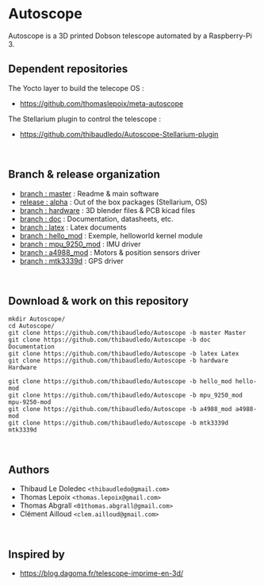 # Autoscope

Autoscope is a 3D printed Dobson telescope automated by a Raspberry-Pi 3.

## Dependent repositories

The Yocto layer to build the telecope OS :

- https://github.com/thomaslepoix/meta-autoscope

The Stellarium plugin to control the telescope :

- https://github.com/thibaudledo/Autoscope-Stellarium-plugin

<br>

## Branch & release organization

- [branch : master](https://github.com/thibaudledo/Autoscope/tree/master) : Readme & main software
- [release : alpha](https://github.com/thibaudledo/Autoscope/releases) : Out of the box packages (Stellarium, OS)
- [branch : hardware](https://github.com/thibaudledo/Autoscope/tree/hardware) : 3D blender files & PCB kicad files
- [branch : doc](https://github.com/thibaudledo/Autoscope/tree/doc) : Documentation, datasheets, etc.
- [branch : latex](https://github.com/thibaudledo/Autoscope/tree/latex) : Latex documents
- [branch : hello_mod](https://github.com/thibaudledo/Autoscope/tree/hello_mod) : Exemple, helloworld kernel module
- [branch : mpu_9250_mod](https://github.com/thibaudledo/Autoscope/tree/mpu_9250_mod) : IMU driver
- [branch : a4988_mod](https://github.com/thibaudledo/Autoscope/tree/a4988_mod) : Motors & position sensors driver
- [branch : mtk3339d](https://github.com/thibaudledo/Autoscope/tree/mtk3339d) : GPS driver

<br>

## Download & work on this repository

```
mkdir Autoscope/
cd Autoscope/
git clone https://github.com/thibaudledo/Autoscope -b master Master
git clone https://github.com/thibaudledo/Autoscope -b doc Documentation
git clone https://github.com/thibaudledo/Autoscope -b latex Latex
git clone https://github.com/thibaudledo/Autoscope -b hardware Hardware

git clone https://github.com/thibaudledo/Autoscope -b hello_mod hello-mod
git clone https://github.com/thibaudledo/Autoscope -b mpu_9250_mod mpu-9250-mod
git clone https://github.com/thibaudledo/Autoscope -b a4988_mod a4988-mod
git clone https://github.com/thibaudledo/Autoscope -b mtk3339d mtk3339d
```

<br>

## Authors

- Thibaud Le Doledec `<thibaudledo@gmail.com>`
- Thomas Lepoix `<thomas.lepoix@gmail.com>`
- Thomas Abgrall `<01thomas.abgrall@gmail.com>`
- Clément Ailloud `<clem.ailloud@gmail.com>`

<br>

## Inspired by

- https://blog.dagoma.fr/telescope-imprime-en-3d/



